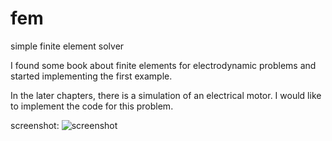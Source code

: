 fem
===

simple finite element solver

I found some book about finite elements for electrodynamic problems and started implementing the first example.

In the later chapters, there is a simulation of an electrical motor. I would like to implement the code for this problem.

screenshot:
![screenshot](https://raw.github.com/plops/fem/master/screen_fem.png)
